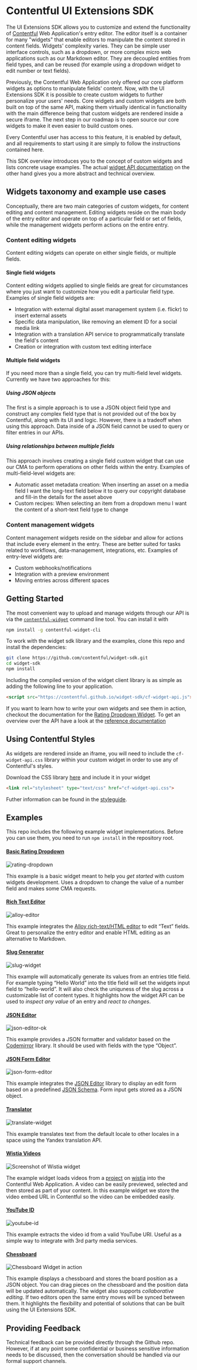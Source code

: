 # Contentful UI Extensions SDK

The UI Extensions SDK allows you to customize and extend the functionality of [Contentful](https://www.contentful.com)
Web Application's entry editor. The editor itself is a container for many "widgets" that enable editors to manipulate the content stored in content fields. Widgets' complexity varies. They can be simple user interface controls, such as a dropdown, or more complex micro web applications such as our Markdown editor. They are decoupled entities from field types, and can be reused (for example using a dropdown widget to edit number or text fields).

Previously, the Contentful Web Application only offered our core platform widgets as options to manipulate fields' content. Now, with the UI Extensions SDK it is possible to create custom widgets to further personalize your users' needs.
Core widgets and custom widgets are both built on top of the same API, making them virtually identical in functionality with the main difference being that custom widgets are rendered inside a secure iframe. The next step in our roadmap is to open source our core widgets to make it even easier to build custom ones.

Every Contentful user has access to this feature, it is enabled by default, and all requirements to start using it are simply to follow the instructions contained here.

This SDK overview introduces you to the concept of custom widgets and lists concrete
usage examples. The actual [widget API documentation][api-ref]
on the other hand gives you a more abstract and technical overview.

## Widgets taxonomy and example use cases

Conceptually, there are two main categories of custom widgets, for content
editing and content management. Editing widgets reside on the main body of the
entry editor and operate on top of a particular field or set of fields, while
the management widgets perform actions on the entire entry.

### Content editing widgets
Content editing widgets can operate on either single fields, or multiple fields.

#### Single field widgets
Content editing widgets applied to single fields are great for circumstances
where you just want to customize how you edit a particular field type. Examples
of single field widgets are:

* Integration with external digital asset management system (i.e. flickr) to
  insert external assets
* Specific data manipulation, like removing an element ID for a social media
  link
* Integration with a translation API service to programmatically translate the
  field's content
* Creation or integration with custom text editing interface

#### Multiple field widgets
If you need more than a single field, you can try multi-field level widgets.
Currently we have two approaches for this:

##### Using JSON objects
The first is a simple approach is to use a JSON object field type and construct
any complex field type that is not provided out of the box by Contentful, along
with its UI and logic. However, there is a tradeoff when using this approach.
Data inside of a JSON field cannot be used to query or filter entries in our
APIs.

##### Using relationships between multiple fields
This approach involves creating a single field custom widget that can use our
CMA to perform operations on other fields within the entry.
Examples of multi-field-level widgets are:

* Automatic asset metadata creation: When inserting an asset on a media field I
  want the long-text field below it to query our copyright database and fill-in
  the details for the asset above
* Custom recipes: When selecting an item from a dropdown menu I want the content
  of a short-text field type to change

### Content management widgets

Content management widgets reside on the sidebar and allow for actions that
include every element in the entry. These are better suited for tasks related to
workflows, data-management, integrations, etc.
Examples of entry-level widgets are:

* Custom webhooks/notifications
* Integration with a preview environment
* Moving entries across different spaces

## Getting Started

The most convenient way to upload and manage widgets through our API is via the
[`contentful-widget`][cf-widget-cli] command line tool. You can install it with

```bash
npm install -g contentful-widget-cli
```

To work with the widget sdk library and the examples, clone this repo and
install the dependencies:

```bash
git clone https://github.com/contentful/widget-sdk.git
cd widget-sdk
npm install
```

Including the compiled version of the widget client library is as simple as
adding the following line to your application.

```html
<script src="https://contentful.github.io/widget-sdk/cf-widget-api.js"></script>
```

If you want to learn how to write your own widgets and see them in
action, checkout the documentation for the
[Rating Dropdown Widget](./examples/rating-dropdown). To get an overview over
the API have a look at the [reference documentation][api-ref]

[cf-widget-cli]: https://github.com/contentful/contentful-widget-cli
[api-ref]: doc/widget-api-frontend.md


## Using Contentful Styles

As widgets are rendered inside an iframe, you will need to include the
`cf-widget-api.css` library within your custom widget in order to use any of
Contentful's styles.

Download the CSS library [here](https://contentful.github.io/widget-sdk/cf-widget-api.css) and include it in your widget

```html
<link rel="stylesheet" type="text/css" href="cf-widget-api.css">
```

Futher information can be found in the
[styleguide](http://contentful.github.io/widget-sdk/styleguide).


## Examples

This repo includes the following example widget implementations. Before you can
use them, you need to run `npm install` in the repository root.

#### [Basic Rating Dropdown](examples/rating-dropdown)

![rating-dropdown](http://contentful.github.io/widget-sdk/assets/rating-dropdown.png)

This example is a basic widget meant to help you *get started* with custom widgets development. Uses a dropdown to
change the value of a number field and makes some CMA requests.

#### [Rich Text Editor](examples/alloy-editor)

![alloy-editor](http://contentful.github.io/widget-sdk/assets/alloy-editor.png)

This example integrates the [Alloy rich-text/HTML editor](http://alloyeditor.com/) to
edit “Text” fields. Great to personalize the entry editor and enable HTML editing as an alternative to Markdown.

#### [Slug Generator](examples/slug)

![slug-widget](http://contentful.github.io/widget-sdk/assets/slug-widget.png)

This example will automatically generate its values from an entries title field.
For example typing “Hello World” into the title field will set the widgets input
field to “hello-world”. It will also check the uniquness of the slug across a
customizable list of content types. It highlights how the widget API can be used to *inspect any value*
of an entry and *react to changes*.

#### [JSON Editor](examples/json-editor)

![json-editor-ok](http://contentful.github.io/widget-sdk/assets/json-editor.png)

This example provides a JSON formatter and validator based on the [Codemirror](http://codemirror.net) library. It should be used with fields with the type “Object”.

#### [JSON Form Editor](examples/json-form-editor)

![json-form-editor](http://contentful.github.io/widget-sdk/assets/json-form-editor.png)

This example integrates the [JSON Editor](https://github.com/jdorn/json-editor)
library to display an edit form based on a predefined [JSON Schema](https://json-schema.org/).
Form input gets stored as a JSON object.

#### [Translator](examples/translate)

![translate-widget](http://contentful.github.io/widget-sdk/assets/translate-widget.png)

This example translates text from the default locale to other locales in a space using the Yandex translation API.

#### [Wistia Videos](examples/wistia)

![Screenshot of Wistia widget](http://contentful.github.io/widget-sdk/assets/wistia.gif)

The example widget loads videos from a [project](http://wistia.com/doc/projects) on [wistia](http://wistia.com/) into the Contentful Web Application. A video can be easily previewed, selected and then stored as part of your content. In this example widget we store the video embed URL in Contentful so the video can be embedded easily.

#### [YouTube ID](examples/youtube-id)

![youtube-id](http://contentful.github.io/widget-sdk/assets/youtube-id.png)

This example extracts the video id from a valid YouTube URI. Useful as a simple way to integrate with 3rd party media services.

#### [Chessboard](examples/chessboard)

![Chessboard Widget in action](http://contentful.github.io/widget-sdk/assets/chessboard.gif)

This example displays a chessboard and stores the board position as a JSON
object. You can drag pieces on the chessboard and the position data will be
updated automatically. The widget also supports *collaborative editing*. If two
editors open the same entry moves will be synced between them. It highlights the flexibility and potential of solutions that can be built using the UI Extensions SDK.

## Providing Feedback

Technical feedback can be provided directly through the Github repo. However, if at any point some confidential or business sensitive information needs to be discussed, then the conversation should be handled via our formal support channels.
